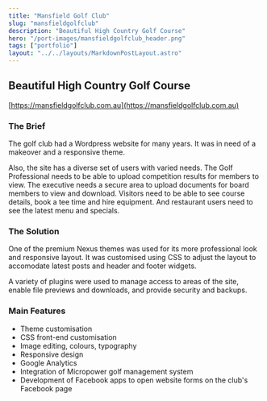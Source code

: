 ```yaml
---
title: "Mansfield Golf Club"
slug: "mansfieldgolfclub"
description: "Beautiful High Country Golf Course"
hero: "/port-images/mansfieldgolfclub_header.png"
tags: ["portfolio"]
layout: "../../layouts/MarkdownPostLayout.astro"
---
```


## Beautiful High Country Golf Course

[https://mansfieldgolfclub.com.au](https://mansfieldgolfclub.com.au)

### The Brief

The golf club had a Wordpress website for many years. It was in need of a makeover and a responsive theme.

Also, the site has a diverse set of users with varied needs. The Golf Professional needs to be able to upload competition results for members to view. The executive needs a secure area to upload documents for board members to view and download. Visitors need to be able to see course details, book a tee time and hire equipment. And restaurant users need to see the latest menu and specials.

### The Solution

One of the premium Nexus themes was used for its more professional look and responsive layout. It was customised using CSS to adjust the layout to accomodate latest posts and header and footer widgets.

A variety of plugins were used to manage access to areas of the site, enable file previews and downloads, and provide security and backups.

### Main Features

- Theme customisation
- CSS front-end customisation
- Image editing, colours, typography
- Responsive design
- Google Analytics
- Integration of Micropower golf management system
- Development of Facebook apps to open website forms on the club's Facebook page
